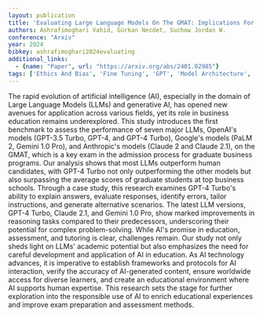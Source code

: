 ```yaml
---
layout: publication
title: 'Evaluating Large Language Models On The GMAT: Implications For The Future Of Business Education'
authors: Ashrafimoghari Vahid, Gürkan Necdet, Suchow Jordan W.
conference: "Arxiv"
year: 2024
bibkey: ashrafimoghari2024evaluating
additional_links:
  - {name: "Paper", url: "https://arxiv.org/abs/2401.02985"}
tags: ['Ethics And Bias', 'Fine Tuning', 'GPT', 'Model Architecture', 'RAG', 'Reinforcement Learning', 'Tools']
---
```

The rapid evolution of artificial intelligence (AI), especially in the domain of Large Language Models (LLMs) and generative AI, has opened new avenues for application across various fields, yet its role in business education remains underexplored. This study introduces the first benchmark to assess the performance of seven major LLMs, OpenAI's models (GPT-3.5 Turbo, GPT-4, and GPT-4 Turbo), Google's models (PaLM 2, Gemini 1.0 Pro), and Anthropic's models (Claude 2 and Claude 2.1), on the GMAT, which is a key exam in the admission process for graduate business programs. Our analysis shows that most LLMs outperform human candidates, with GPT-4 Turbo not only outperforming the other models but also surpassing the average scores of graduate students at top business schools. Through a case study, this research examines GPT-4 Turbo's ability to explain answers, evaluate responses, identify errors, tailor instructions, and generate alternative scenarios. The latest LLM versions, GPT-4 Turbo, Claude 2.1, and Gemini 1.0 Pro, show marked improvements in reasoning tasks compared to their predecessors, underscoring their potential for complex problem-solving. While AI's promise in education, assessment, and tutoring is clear, challenges remain. Our study not only sheds light on LLMs' academic potential but also emphasizes the need for careful development and application of AI in education. As AI technology advances, it is imperative to establish frameworks and protocols for AI interaction, verify the accuracy of AI-generated content, ensure worldwide access for diverse learners, and create an educational environment where AI supports human expertise. This research sets the stage for further exploration into the responsible use of AI to enrich educational experiences and improve exam preparation and assessment methods.
